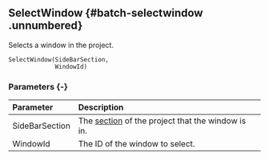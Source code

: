## SelectWindow {#batch-selectwindow .unnumbered}

Selects a window in the project.

```{sql}
SelectWindow(SideBarSection,
             WindowId)
```

### Parameters {-}

Parameter | Description
| :-- | :-- |
SideBarSection | The [section](#sidebarsection) of the project that the window is in.
WindowId | The ID of the window to select.